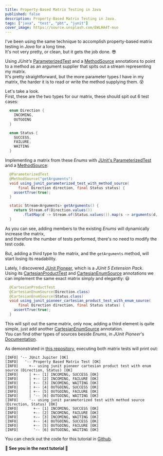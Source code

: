 ```yaml
---
title: Property-Based Matrix Testing in Java
published: false
description: Property-Based Matrix Testing in Java.
tags: ["java", "test", "pbt", "junit"]
cover_image: https://source.unsplash.com/EWLHA4T-mso
---
```


I've been using the same technique to accomplish property-based matrix testing in *Java* for a long time.</br>
It's not very pretty, or clean, but it gets the job done. :sunglasses:</br>

Using *JUnit's* [ParameterizedTest][1] and a [MethodSource][2] annotations to point to a method as an argument supplier that spits out a stream representing my matrix.</br>
It's pretty straightforward, but the more parameter types I have in my matrix, the harder it is to read or write the method supplying them. :dizzy_face:</br>

Let's take a look.</br>
First, these are the two types for our matrix, these should spit out 6 test cases:

```java
  enum Direction {
    INCOMING,
    OUTGOING
  }

  enum Status {
    SUCCESS,
    FAILURE,
    WAITING
  }
```

Implementing a matrix from these *Enums* with [JUnit's ParameterizedTest][1] and a [MethodSource][2]:

```java
  @ParameterizedTest
  @MethodSource("getArguments")
  void using_junit_parameterized_test_with_method_source(
      final Direction direction, final Status status) {
    assertTrue(true);
  }

  static Stream<Arguments> getArguments() {
    return Stream.of(Direction.values())
        .flatMap(d -> Stream.of(Status.values()).map(s -> arguments(d, s)));
  }
```

As you can see, adding members to the existing *Enums* will dynamically increase the matrix,</br>
and therefore the number of tests performed, there's no need to modify the test code.</br>

But, adding a third type to the matrix, and the `getArguments` method, will start losing its readability.

Lately, I discovered [JUnit Pioneer][3], which is a *JUnit 5 Extension Pack*.</br>
Using its [CartesianProductTest][4] and [CartesianEnumSource][5] annotations we can implement the same exact matrix simply and elegantly: :smiley:

```java
  @CartesianProductTest
  @CartesianEnumSource(Direction.class)
  @CartesianEnumSource(Status.class)
  void using_junit_pioneer_cartesian_product_test_with_enum_source(
      final Direction direction, final Status status) {
    assertTrue(true);
  }
```

This will spit out the same matrix, only now, adding a third element is quite simple, just add another [CartesianEnumSource][5] annotation.</br>
You can find other types of sources beside *Enums*, in *JUnit Pioneer*'s [Documentation][6].

As demonstrated in [this repository][0], executing both matrix tests will print out:

```text
[INFO] '-- JUnit Jupiter [OK]
[INFO]   '-- Property Based Matrix Test [OK]
[INFO]     +-- using junit pioneer cartesian product test with enum source (Direction, Status) [OK]
[INFO]     | +-- [1] INCOMING, SUCCESS [OK]
[INFO]     | +-- [2] INCOMING, FAILURE [OK]
[INFO]     | +-- [3] INCOMING, WAITING [OK]
[INFO]     | +-- [4] OUTGOING, SUCCESS [OK]
[INFO]     | +-- [5] OUTGOING, FAILURE [OK]
[INFO]     | '-- [6] OUTGOING, WAITING [OK]
[INFO]     '-- using junit parameterized test with method source (Direction, Status) [OK]
[INFO]       +-- [1] INCOMING, SUCCESS [OK]
[INFO]       +-- [2] INCOMING, FAILURE [OK]
[INFO]       +-- [3] INCOMING, WAITING [OK]
[INFO]       +-- [4] OUTGOING, SUCCESS [OK]
[INFO]       +-- [5] OUTGOING, FAILURE [OK]
[INFO]       '-- [6] OUTGOING, WAITING [OK]
```

You can check out the code for this tutorial in [Github][0].

**:wave: See you in the next tutorial :wave:**

[0]: https://github.com/TomerFi/property-based-matrix-testing-tutorial
[1]: https://junit.org/junit5/docs/current/user-guide/#writing-tests-parameterized-tests
[2]: https://junit.org/junit5/docs/current/user-guide/#writing-tests-parameterized-tests-sources-MethodSource
[3]: https://junit-pioneer.org/
[4]: https://junit-pioneer.org/docs/cartesian-product/
[5]: https://junit-pioneer.org/docs/cartesian-product/#cartesianenumsource
[6]: https://junit-pioneer.org/docs/cartesian-product/#annotating-your-test-method
